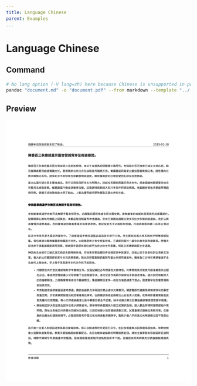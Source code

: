 ```yaml
---
title: Language Chinese
parent: Examples
...
```


# Language Chinese

## Command

``` bash
# No lang option (-V lang=zh) here because Chinese is unsupported in polyglossia and babel.
pandoc "document.md" -o "document.pdf" --from markdown --template "../../eisvogel.tex" --listings --pdf-engine "xelatex" -V CJKmainfont="HiraginoSans-W4"
```

## Preview

[![](preview.png)](document.pdf)